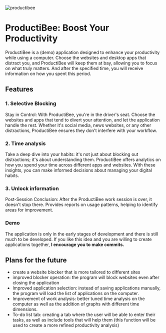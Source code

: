 ![productibee](https://github.com/adrianblazeusz/ProductiBee/assets/117313800/50b0dae5-671b-48f7-a626-dc7a2a124057)

# ProductiBee: Boost Your Productivity
ProductiBee is a (demo) application designed to enhance your productivity while using a computer. Choose the websites and desktop apps that distract you, and ProductiBee will keep them at bay, allowing you to focus on what truly matters. And after the specified time, you will receive information on how you spent this period.

## Features
### 1. Selective Blocking
Stay in Control: With ProductiBee, you're in the driver's seat. Choose the websites and apps that tend to divert your attention, and let the application handle the rest. Whether it's social media, news websites, or any other distractions, ProductiBee ensures they don't interfere with your workflow.

### 2. Time analysis
Take a deep dive into your habits: it's not just about blocking out distractions; it's about understanding them. ProductiBee offers analytics on how you spend your time across different apps and websites. With these insights, you can make informed decisions about managing your digital habits.

### 3. Unlock information
Post-Session Conclusion: After the ProductiBee work session is over, it doesn't stop there. Provides reports on usage patterns, helping to identify areas for improvement.


### Demo
The application is only in the early stages of development and there is still much to be developed. If you like this idea and you are willing to create applications together, **I encourage you to make commits.**

## Plans for the future

 - create a website blocker that is more tailored to different sites
 - improved blocker operation: the program will block websites even after closing the application
 - Improved application selection: instead of saving applications manually, the program will load the list of applications on the computer.
 - Improvement of work analysis: better tuned time analysis on the computer as well as the addition of graphs with different time dimensions.
 - To-do list tab: creating a tab where the user will be able to enter their tasks, as well as include tools that will help them (this function will be used to create a more refined productivity analysis)

